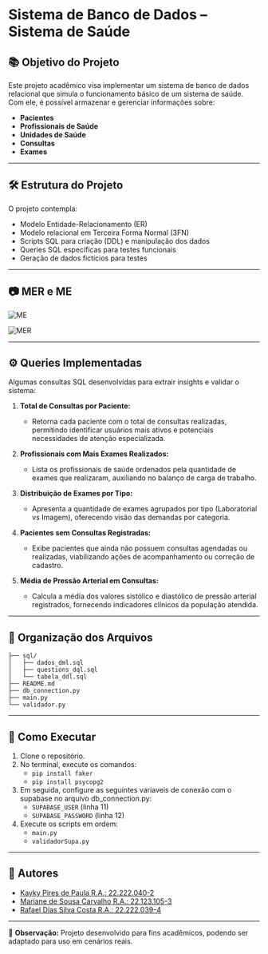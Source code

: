 # Sistema de Banco de Dados – Sistema de Saúde

## 📚 Objetivo do Projeto
Este projeto acadêmico visa implementar um sistema de banco de dados relacional que simula o funcionamento básico de um sistema de saúde. Com ele, é possível armazenar e gerenciar informações sobre:

- **Pacientes**
- **Profissionais de Saúde**
- **Unidades de Saúde**
- **Consultas**
- **Exames** 
---

## 🛠️ Estrutura do Projeto

O projeto contempla:
- Modelo Entidade-Relacionamento (ER)
- Modelo relacional em Terceira Forma Normal (3FN)
- Scripts SQL para criação (DDL) e manipulação dos dados
- Queries SQL específicas para testes funcionais
- Geração de dados fictícios para testes

---

## 📷 MER e ME

![ME](https://github.com/user-attachments/assets/e0a83cdb-b549-4791-908b-5a8d1c8a2ec8)

![MER](https://github.com/user-attachments/assets/3e69149c-7b6a-49cf-8080-94a589576717)

---

## ⚙️ Queries Implementadas

Algumas consultas SQL desenvolvidas para extrair insights e validar o sistema:

1. **Total de Consultas por Paciente:**
   - Retorna cada paciente com o total de consultas realizadas, permitindo identificar usuários mais ativos e potenciais necessidades de atenção especializada.

2. **Profissionais com Mais Exames Realizados:**
   - Lista os profissionais de saúde ordenados pela quantidade de exames que realizaram, auxiliando no balanço de carga de trabalho.

3. **Distribuição de Exames por Tipo:**
   - Apresenta a quantidade de exames agrupados por tipo (Laboratorial vs Imagem), oferecendo visão das demandas por categoria.
     
4. **Pacientes sem Consultas Registradas:**
   - Exibe pacientes que ainda não possuem consultas agendadas ou realizadas, viabilizando ações de acompanhamento ou correção de cadastro.

5. **Média de Pressão Arterial em Consultas:**
   - Calcula a média dos valores sistólico e diastólico de pressão arterial registrados, fornecendo indicadores clínicos da população atendida.

---

## 📂 Organização dos Arquivos

```
├── sql/
│   ├── dados_dml.sql
│   ├── questions_dql.sql
│   └── tabela_ddl.sql
├── README.md
├── db_connection.py
├── main.py
└── validador.py
```

---

## 🚀 Como Executar

1. Clone o repositório.
2. No terminal, execute os comandos:
   - `pip install faker`
   - `pip install psycopg2`
3. Em seguida, configure as seguintes variaveis de conexão com o supabase no arquivo db_connection.py:
   - `SUPABASE_USER` (linha 11)
   - `SUPABASE_PASSWORD` (linha 12)
3. Execute os scripts em ordem: 
   - `main.py`
   - `validadorSupa.py`
     
---

## 📝 Autores

- [Kayky Pires de Paula R.A.: 22.222.040-2](https://github.com/KaykyyPiress)
- [Mariane de Sousa Carvalho R.A.: 22.123.105-3](https://github.com/carvalhosmari)
- [Rafael Dias Silva Costa R.A.: 22.222.039-4](https://github.com/rafadias008)

---

📌 **Observação:** Projeto desenvolvido para fins acadêmicos, podendo ser adaptado para uso em cenários reais.

